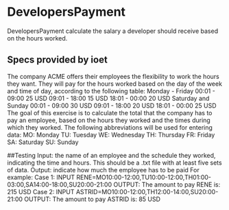 # DevelopersPayment
DevelopersPayment calculate the salary a developer should receive based on the hours worked.

## Specs provided by ioet

The company ACME offers their employees the flexibility to work the hours they want. They will pay for the hours worked based on the day of the week and time of day, according to the following table:
Monday - Friday
00:01 - 09:00 25 USD
09:01 - 18:00 15 USD
18:01 - 00:00 20 USD
Saturday and Sunday
00:01 - 09:00 30 USD
09:01 - 18:00 20 USD
18:01 - 00:00 25 USD
The goal of this exercise is to calculate the total that the company has to pay an employee, based on the hours they worked and the times during which they worked. The following abbreviations will be used for entering data:
MO: Monday
TU: Tuesday
WE: Wednesday
TH: Thursday
FR: Friday
SA: Saturday
SU: Sunday


##Testing
Input: the name of an employee and the schedule they worked, indicating the time and hours. This should be a .txt file with at least five sets of data.
Output: indicate how much the employee has to be paid
For example:
Case 1:
INPUT
RENE=MO10:00-12:00,TU10:00-12:00,TH01:00-03:00,SA14:00-18:00,SU20:00-21:00
OUTPUT:
The amount to pay RENE is: 215 USD
Case 2:
INPUT
ASTRID=MO10:00-12:00,TH12:00-14:00,SU20:00-21:00
OUTPUT:
The amount to pay ASTRID is: 85 USD
